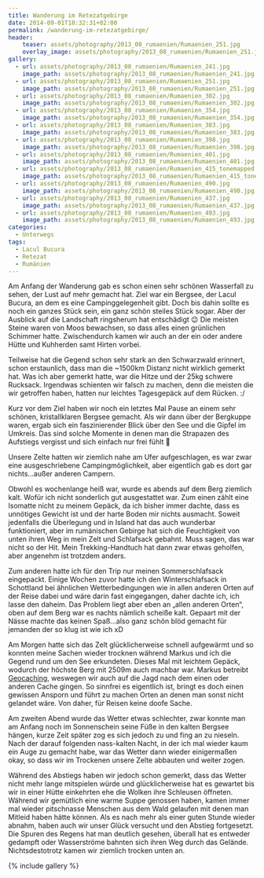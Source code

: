 ```yaml
---
title: Wanderung im Retezatgebirge
date: 2014-09-01T18:32:31+02:00
permalink: /wanderung-im-retezatgebirge/
header:
    teaser: assets/photography/2013_08_rumaenien/Rumaenien_251.jpg
    overlay_image: assets/photography/2013_08_rumaenien/Rumaenien_251.jpg
gallery:
  - url: assets/photography/2013_08_rumaenien/Rumaenien_241.jpg
    image_path: assets/photography/2013_08_rumaenien/Rumaenien_241.jpg
  - url: assets/photography/2013_08_rumaenien/Rumaenien_251.jpg
    image_path: assets/photography/2013_08_rumaenien/Rumaenien_251.jpg
  - url: assets/photography/2013_08_rumaenien/Rumaenien_302.jpg
    image_path: assets/photography/2013_08_rumaenien/Rumaenien_302.jpg
  - url: assets/photography/2013_08_rumaenien/Rumaenien_354.jpg
    image_path: assets/photography/2013_08_rumaenien/Rumaenien_354.jpg
  - url: assets/photography/2013_08_rumaenien/Rumaenien_383.jpg
    image_path: assets/photography/2013_08_rumaenien/Rumaenien_383.jpg
  - url: assets/photography/2013_08_rumaenien/Rumaenien_398.jpg
    image_path: assets/photography/2013_08_rumaenien/Rumaenien_398.jpg
  - url: assets/photography/2013_08_rumaenien/Rumaenien_401.jpg
    image_path: assets/photography/2013_08_rumaenien/Rumaenien_401.jpg
  - url: assets/photography/2013_08_rumaenien/Rumaenien_415_tonemapped.jpg
    image_path: assets/photography/2013_08_rumaenien/Rumaenien_415_tonemapped.jpg
  - url: assets/photography/2013_08_rumaenien/Rumaenien_490.jpg
    image_path: assets/photography/2013_08_rumaenien/Rumaenien_490.jpg
  - url: assets/photography/2013_08_rumaenien/Rumaenien_437.jpg
    image_path: assets/photography/2013_08_rumaenien/Rumaenien_437.jpg
  - url: assets/photography/2013_08_rumaenien/Rumaenien_493.jpg
    image_path: assets/photography/2013_08_rumaenien/Rumaenien_493.jpg
categories:
  - Unterwegs
tags:
  - Lacul Bucura
  - Retezat
  - Rumänien
---
```


Am Anfang der Wanderung gab es schon einen sehr schönen Wasserfall zu sehen, der Lust auf mehr gemacht hat. 
Ziel war ein Bergsee, der Lacul Bucura, an dem es eine Campinggelegenheit gibt. Doch bis dahin sollte es noch ein ganzes Stück sein, 
ein ganz schön steiles Stück sogar. Aber der Ausblick auf die Landschaft ringsherum hat entschädigt 😉 
Die meisten Steine waren von Moos bewachsen, so dass alles einen grünlichen Schimmer hatte. 
Zwischendurch kamen wir auch an der ein oder andere Hütte und Kuhherden samt Hirten vorbei.

Teilweise hat die Gegend schon sehr stark an den Schwarzwald erinnert, schon erstaunlich, dass man die ~1500km Distanz nicht wirklich gemerkt hat. 
Was ich aber gemerkt hatte, war die Hitze und der 25kg schwere Rucksack. Irgendwas schienten wir falsch zu machen, 
denn die meisten die wir getroffen haben, hatten nur leichtes Tagesgepäck auf dem Rücken. :/

Kurz vor dem Ziel haben wir noch ein letztes Mal Pause an einem sehr schönen, kristallklaren Bergsee gemacht. 
Als wir dann über der Bergkuppe waren, ergab sich ein faszinierender Blick über den See und die Gipfel im Umkreis. 
Das sind solche Momente in denen man die Strapazen des Aufstiegs vergisst und sich einfach nur frei fühlt 🙂

Unsere Zelte hatten wir ziemlich nahe am Ufer aufgeschlagen, es war zwar eine ausgeschriebene Campingmöglichkeit, 
aber eigentlich gab es dort gar nichts…außer anderen Campern.

Obwohl es wochenlange heiß war, wurde es abends auf dem Berg ziemlich kalt. Wofür ich nicht sonderlich gut ausgestattet war. 
Zum einen zählt eine Isomatte nicht zu meinem Gepäck, da ich bisher immer dachte, 
dass es unnötiges Gewicht ist und der harte Boden mir nichts ausmacht. 
Soweit jedenfalls die Überlegung und in Island hat das auch wunderbar funktioniert, 
aber im rumänischen Gebirge hat sich die Feuchtigkeit von unten ihren Weg in mein Zelt und Schlafsack gebahnt. 
Muss sagen, das war nicht so der Hit. Mein Trekking-Handtuch hat dann zwar etwas geholfen, aber angenehm ist trotzdem anders.

Zum anderen hatte ich für den Trip nur meinen Sommerschlafsack eingepackt. 
Einige Wochen zuvor hatte ich den Winterschlafsack in Schottland bei ähnlichen Wetterbedingungen wie in allen 
anderen Orten auf der Reise dabei und wäre darin fast eingegangen, daher dachte ich, ich lasse den daheim. 
Das Problem liegt aber eben an „allen anderen Orten“, oben auf dem Berg war es nachts nämlich scheiße kalt. 
Gepaart mit der Nässe machte das keinen Spaß…also ganz schön blöd gemacht für jemanden der so klug ist wie ich xD

Am Morgen hatte sich das Zelt glücklicherweise schnell aufgewärmt und so konnten meine Sachen wieder trocknen 
während Markus und ich die Gegend rund um den See erkundeten. Dieses Mal mit leichtem Gepäck, 
wodurch der höchste Berg mit 2509m auch machbar war. Markus betreibt [Geocaching](https://de.wikipedia.org/wiki/Geocaching),
weswegen wir auch auf die Jagd nach dem einen oder anderen Cache gingen. So sinnfrei es eigentlich ist, 
bringt es doch einen gewissen Ansporn und führt zu machen Orten an denen man sonst nicht gelandet wäre. 
Von daher, für Reisen keine doofe Sache.

Am zweiten Abend wurde das Wetter etwas schlechter, zwar konnte man am Anfang noch im Sonnenschein seine Füße in den kalten Bergsee hängen, 
kurze Zeit später zog es sich jedoch zu und fing an zu nieseln. Nach der darauf folgenden nass-kalten Nacht, 
in der ich mal wieder kaum ein Auge zu gemacht habe, war das Wetter dann wieder einigermaßen okay, 
so dass wir im Trockenen unsere Zelte abbauten und weiter zogen.

Während des Abstiegs haben wir jedoch schon gemerkt, dass das Wetter nicht mehr lange mitspielen würde und 
glücklicherweise hat es gewartet bis wir in einer Hütte einkehrten ehe die Wolken ihre Schleusen öffneten. 
Während wir gemütlich eine warme Suppe genossen haben, kamen immer mal wieder pitschnasse Menschen aus dem Wald 
gelaufen mit denen man Mitleid haben hätte können. Als es nach mehr als einer guten Stunde wieder abnahm, 
haben auch wir unser Glück versucht und den Abstieg fortgesetzt. Die Spuren des Regens hat man deutlich gesehen, 
überall hat es entweder gedampft oder Wasserströme bahnten sich ihren Weg durch das Gelände. 
Nichtsdestotrotz kamen wir ziemlich trocken unten an.

{% include gallery %}